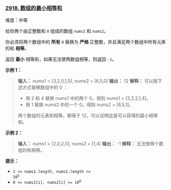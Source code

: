 ### [2918\. 数组的最小相等和](https://leetcode.cn/problems/minimum-equal-sum-of-two-arrays-after-replacing-zeros/)

难度：中等

给你两个由正整数和 `0` 组成的数组 `nums1` 和 `nums2`。

你必须将两个数组中的 **所有** `0` 替换为 **严格** 正整数，并且满足两个数组中所有元素的和 **相等**。

返回 **最小** 相等和，如果无法使两数组相等，则返回 `-1`。

**示例 1：**

> **输入：** nums1 = [3,2,0,1,0], nums2 = [6,5,0]
> **输出：** 12
> **解释：** 可以按下述方式替换数组中的 0 ：
>
> - 用 2 和 4 替换 nums1 中的两个 0。得到 nums1 = [3,2,2,1,4]。
> - 用 1 替换 nums2 中的一个 0。得到 nums2 = [6,5,1]。
>
> 两个数组的元素和相等，都等于 12。可以证明这是可以获得的最小相等和。

**示例 2：**

> **输入：** nums1 = [2,0,2,0], nums2 = [1,4]
> **输出：** -1
> **解释：** 无法使两个数组的和相等。

**提示：**

- <code>1 <= nums1.length, nums2.length <= 10<sup>5</sup></code>
- <code>0 <= nums1[i], nums2[i] <= 10<sup>6</sup></code>
